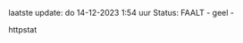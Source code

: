laatste update: 
do 14-12-2023  1:54   uur 
Status: FAALT - geel - 
<div class="service Y">httpstat</div>